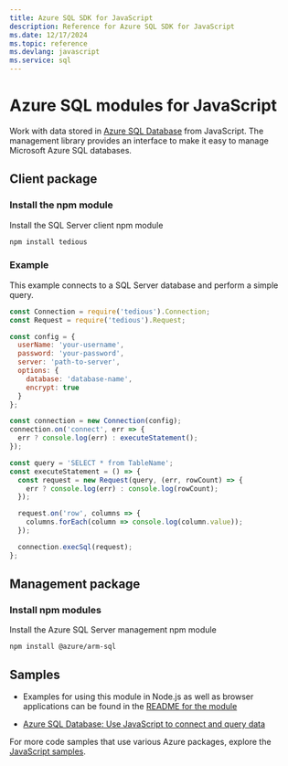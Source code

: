 ```yaml
---
title: Azure SQL SDK for JavaScript
description: Reference for Azure SQL SDK for JavaScript
ms.date: 12/17/2024
ms.topic: reference
ms.devlang: javascript
ms.service: sql
---
```

# Azure SQL modules for JavaScript

Work with data stored in [Azure SQL Database](https://docs.microsoft.com/azure/sql-database/sql-database-technical-overview) from JavaScript.
The management library provides an interface to make it easy to manage Microsoft Azure SQL databases.

## Client package

### Install the npm module

Install the SQL Server client npm module

```bash
npm install tedious
```

### Example

This example connects to a SQL Server database and perform a simple query.

```JavaScript
const Connection = require('tedious').Connection;
const Request = require('tedious').Request;

const config = {
  userName: 'your-username',
  password: 'your-password',
  server: 'path-to-server',
  options: {
    database: 'database-name',
    encrypt: true
  }
};

const connection = new Connection(config);
connection.on('connect', err => {
  err ? console.log(err) : executeStatement();
});

const query = 'SELECT * from TableName';
const executeStatement = () => {
  const request = new Request(query, (err, rowCount) => {
    err ? console.log(err) : console.log(rowCount);
  });

  request.on('row', columns => {
    columns.forEach(column => console.log(column.value));
  });

  connection.execSql(request);
};
```

## Management package

### Install npm modules

Install the Azure SQL Server management npm module

```
npm install @azure/arm-sql
```   

## Samples

- Examples for using this module in Node.js as well as browser applications can be found in the [README for the module](https://www.npmjs.com/package/@azure/arm-sql)

- [Azure SQL Database: Use JavaScript to connect and query data](https://docs.microsoft.com/azure/sql-database/sql-database-connect-query-nodejs)

For more code samples that use various Azure packages, explore the [JavaScript samples](https://docs.microsoft.com/samples/browse/?languages=javascript).